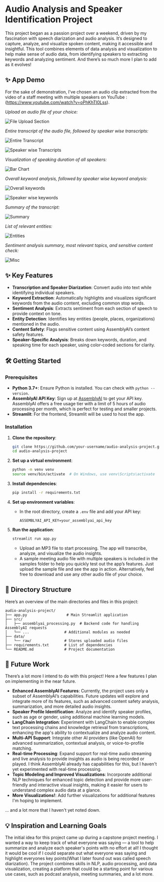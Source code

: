 
# Audio Analysis and Speaker Identification Project

This project began as a passion project over a weekend, driven by my fascination with speech diarization and audio analysis. It’s designed to capture, analyze, and visualize spoken content, making it accessible and insightful. This tool combines elements of data analysis and visualization to help make sense of audio data, from identifying speakers to extracting keywords and analyzing sentiment. And there’s so much more I plan to add as it evolves!

## ✨ App Demo

For the sake of demonstration, I've chosen an audio clip extracted from the video of a staff meeting with multiple speakers on YouTube :(https://www.youtube.com/watch?v=oPhKhTI0Lss).

*Upload an audio file of your choice:*

![File Upload Section](images/demo1.png)

*Entire transcript of the audio file, followed by speaker wise transcripts:*

![Entire Transcript](images/demo2.png)


![Speaker wise Transcripts](images/demo3.png)

*Visualization of speaking duration of all speakers:*

![Bar Chart](images/demo4.png)

*Overall keyword analysis, followed by speaker wise keyword analysis:*

![Overall keywords](images/demo5.png)

![Speaker wise keywords](images/demo6.png)

*Summary of the transcript:*

![Summary](images/demo7.png)

*List of relevant entities:*

![Entities](images/demo8.png)

*Sentiment analysis summary, most relevant topics, and sensitive content check:*

![Misc](images/demo9.png)

## ✨ Key Features

- **Transcription and Speaker Diarization**: Convert audio into text while identifying individual speakers.
- **Keyword Extraction**: Automatically highlights and visualizes significant keywords from the audio content, excluding common stop words.
- **Sentiment Analysis**: Extracts sentiment from each section of speech to provide context on tone.
- **Entity Detection**: Identifies key entities (people, places, organizations) mentioned in the audio.
- **Content Safety**: Flags sensitive content using AssemblyAI’s content safety features.
- **Speaker-Specific Analysis**: Breaks down keywords, duration, and speaking time for each speaker, using color-coded sections for clarity.

## 🛠️ Getting Started

### Prerequisites

- **Python 3.7+**: Ensure Python is installed. You can check with `python --version`.
- **AssemblyAI API Key**: Sign up at [AssemblyAI](https://www.assemblyai.com/) to get your API key. AssemblyAI offers a free usage tier with a limit of 5 hours of audio processing per month, which is perfect for testing and smaller projects.
- **Streamlit**: For the frontend, Streamlit will be used to host the app.

### Installation

1. **Clone the repository**:
   ```bash
   git clone https://github.com/your-username/audio-analysis-project.git
   cd audio-analysis-project
   ```

2. **Set up a virtual environment**:
   ```bash
   python -m venv venv
   source venv/bin/activate  # On Windows, use venv\Scripts\activate
   ```

3. **Install dependencies**:
   ```bash
   pip install -r requirements.txt
   ```

4. **Set up environment variables**:
   - In the root directory, create a `.env` file and add your API key:
     ```plaintext
     ASSEMBLYAI_API_KEY=your_assemblyai_api_key
     ```

5. **Run the application**:
   ```bash
   streamlit run app.py
   ```
   - Upload an MP3 file to start processing. The app will transcribe, analyze, and visualize the audio insights.
   - A sample meeting audio file with multiple speakers is included in the samples folder to help you quickly test out the app’s features. Just upload the sample file and see the app in action. Alternatively, feel free to download and use any other audio file of your choice.

## 📁 Directory Structure

Here’s an overview of the main directories and files in this project:

```plaintext
audio-analysis-project/
├── app.py                  # Main Streamlit application
├── src/
│   ├── assemblyai_processing.py  # Backend code for handling AssemblyAI requests
│   └── ...                # Additional modules as needed
├── data/
│   └── raw/               # Stores uploaded audio files
├── requirements.txt       # List of dependencies
└── README.md              # Project documentation
```

## 🚀 Future Work

There’s a lot more I intend to do with this project! Here a few features I plan on implementing in the near future.

- **Enhanced AssemblyAI Features**: Currently, the project uses only a subset of AssemblyAI’s capabilities. Future updates will explore and integrate more of its features, such as advanced content safety analysis, summarization, and more detailed audio insights.
- **Speaker Profile Identification**: Analyze and identify speaker profiles, such as age or gender, using additional machine learning models.
- **LangChain Integration**: Experiment with LangChain to enable complex text processing chains and knowledge retrieval from transcriptions, enhancing the app's ability to contextualize and analyze audio content.
- **Multi-API Support**: Integrate other AI providers (like OpenAI) for advanced summarization, contextual analysis, or voice-to-profile matching.
- **Real-time Processing**: Expand support for real-time audio streaming and live analysis to provide insights as audio is being recorded or played. I think AssemblyAI already has capabilities for this, but I haven't yet experimented with real-time processing.
- **Topic Modeling and Improved Visualizations**: Incorporate additional NLP techniques for enhanced topic detection and provide more user-friendly and interactive visual insights, making it easier for users to understand complex audio data at a glance.
- **More Visualizations!**: Add further visualizations for additional features I'm hoping to implement.

... and a lot more that I haven't yet noted down.

## 💡 Inspiration and Learning Goals

The initial idea for this project came up during a capstone project meeting. I wanted a way to keep track of what everyone was saying — a tool to help summarize and analyze each speaker's points with no effort at all! I thought it would be cool if I could separate out what everyone was saying and highlight everyones key points(What I later found out was called speech diarization). The project combines skills in NLP, audio processing, and data visualization, creating a platform that could be a starting point for various use cases, such as podcast analysis, meeting summaries, and a lot more.


